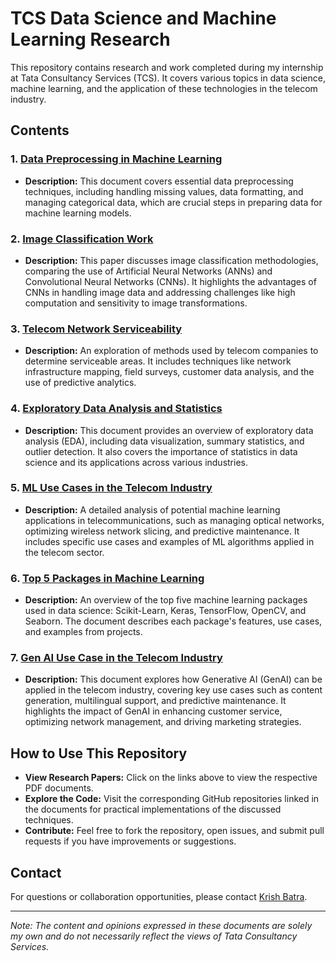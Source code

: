 # TCS Data Science and Machine Learning Research

This repository contains research and work completed during my internship at Tata Consultancy Services (TCS). It covers various topics in data science, machine learning, and the application of these technologies in the telecom industry.

## Contents

### 1. [Data Preprocessing in Machine Learning](Data_Preprocessing_in_Machine_Learning.pdf)
   - **Description:** This document covers essential data preprocessing techniques, including handling missing values, data formatting, and managing categorical data, which are crucial steps in preparing data for machine learning models.

### 2. [Image Classification Work](Image_Classification_Work.pdf)
   - **Description:** This paper discusses image classification methodologies, comparing the use of Artificial Neural Networks (ANNs) and Convolutional Neural Networks (CNNs). It highlights the advantages of CNNs in handling image data and addressing challenges like high computation and sensitivity to image transformations.

### 3. [Telecom Network Serviceability](Telecom_Network_Serviceability.pdf)
   - **Description:** An exploration of methods used by telecom companies to determine serviceable areas. It includes techniques like network infrastructure mapping, field surveys, customer data analysis, and the use of predictive analytics.

### 4. [Exploratory Data Analysis and Statistics](Exploratory_Data_Analysis_and_Statistics.pdf)
   - **Description:** This document provides an overview of exploratory data analysis (EDA), including data visualization, summary statistics, and outlier detection. It also covers the importance of statistics in data science and its applications across various industries.

### 5. [ML Use Cases in the Telecom Industry](ML_Use_Cases_in_Telecom_Industry.pdf)
   - **Description:** A detailed analysis of potential machine learning applications in telecommunications, such as managing optical networks, optimizing wireless network slicing, and predictive maintenance. It includes specific use cases and examples of ML algorithms applied in the telecom sector.

### 6. [Top 5 Packages in Machine Learning](Top_5_Packages_in_Machine_Learning.pdf)
   - **Description:** An overview of the top five machine learning packages used in data science: Scikit-Learn, Keras, TensorFlow, OpenCV, and Seaborn. The document describes each package's features, use cases, and examples from projects.

### 7. [Gen AI Use Case in the Telecom Industry](Gen_AI_Use_Case_in_Telecom_Industry.pdf)
   - **Description:** This document explores how Generative AI (GenAI) can be applied in the telecom industry, covering key use cases such as content generation, multilingual support, and predictive maintenance. It highlights the impact of GenAI in enhancing customer service, optimizing network management, and driving marketing strategies.

## How to Use This Repository

- **View Research Papers:** Click on the links above to view the respective PDF documents.
- **Explore the Code:** Visit the corresponding GitHub repositories linked in the documents for practical implementations of the discussed techniques.
- **Contribute:** Feel free to fork the repository, open issues, and submit pull requests if you have improvements or suggestions.

## Contact

For questions or collaboration opportunities, please contact [Krish Batra](mailto:your-email@example.com).

---

*Note: The content and opinions expressed in these documents are solely my own and do not necessarily reflect the views of Tata Consultancy Services.*

